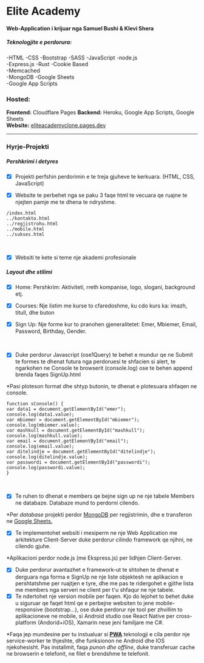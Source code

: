 # Elite Academy
#### Web-Application i krijuar nga Samuel Bushi & Klevi Shera  

##### Teknologjite e perdorura:  
-HTML
-CSS
-Bootstrap
-SASS
-JavaScript
-node.js  
-Express.js
-Rust
-Cookie Based  
-Memcached  
-MongoDB
-Google Sheets  
-Google App Scripts  
  
  
### Hosted:
**Frontend:** Cloudflare Pages
**Backend:** Heroku, Google App Scripts, Google Sheets  
**Website:** [eliteacademyclone.pages.dev](https://eliteacademyclone.pages.dev/)
___

### Hyrje-Projekti  
##### Pershkrimi i detyres

  


   - [x]  Projekti perfshin perdorimin e te treja gjuheve te kerkuara. (HTML, CSS, JavaScript)

 - [x]  Website te perbehet nga se paku 3 faqe html te vecuara qe ruajne te njejten pamje me te dhena te ndryshme. 
  ```    
/index.html  
../kontakto.html
../regjistrohu.html
../mobile.html  
../sukses.html 
```
  &nbsp;
 - [x]  Websiti te kete si teme nje akademi profesionale
   &nbsp;
 ##### Layout dhe stilimi
  
- [x] Home: Pershkrim: Aktiviteti, rreth kompanise, logo, slogani, background etj.
- [x] Courses: Nje listim me kurse to cfaredoshme, ku cdo kurs ka: imazh, titull, dhe buton
- [x] Sign Up: Nje forme kur to pranohen gjeneralitetet: Emer, Mbiemer, Email, Password, Birthday, Gender.  


  &nbsp;
   
  
- [x] Duke perdorur Javascript (ose1Query) te behet e mundur qe ne Submit te formes te dhenat futura nga perdoruesi te shfacien si alert, te ngarkohen ne Console te browserit (console.log) ose te behen append brenda faqes SignUp.html

*Pasi ploteson format dhe shtyp butonin, te dhenat e plotesuara shfaqen ne console.
```  
function sConsole() {
var data1 = document.getElementById("emer");
console.log(data1.value);
var mbiemer = document.getElementById("mbiemer");
console.log(mbiemer.value);
var mashkull = document.getElementById("mashkull");
console.log(mashkull.value);
var email = document.getElementById("email");
console.log(email.value);
var ditelindje = document.getElementById("ditelindje");
console.log(ditelindje.value);
var passwordi = document.getElementById("passwordi");
console.log(passwordi.value);
}
```

  &nbsp;
  
- [x] Te ruhen to dhenat e members qe bejne sign up ne nje tabele Members ne databaze. Databaze mund to perdorni cilendo.

*Per *database* projekti perdor [MongoDB](https://www.mongodb.com/) per regjistrimin, dhe e transferon ne [Google Sheets.](https://www.mongodb.com/)
  &nbsp;
    &nbsp;
- [x] Te implementohet websiti i mesiperm ne nje Web Application me arkitekture Client-Server duke perdorur cilindo framework qe njihni, ne cilendo gjuhe.

*Aplikacioni perdor node.js (me Ekspress.js) per lidhjen Client-Server. 
  &nbsp;
- [x] Duke perdorur avantazhet e framework-ut te shtohen te dhenat e derguara nga forma e SignUp ne nje liste objektesh ne aplikacion e pershtatshme per ruajtjen e tyre, dhe me pas te ridergohet e gjithe lista me members nga serveri ne client per t'u shfaqur ne nje tabele.
  &nbsp;
- [x] Te ndertohet nje version mobile per faqen. Kjo do lejohet to behet duke u siguruar qe faqet html qe e perbejne websiten to jene mobile-responsive (bootstrap...), ose duke perdorur nje tool per zhvillim to aplikacioneve ne mobile, si Android studio ose React Native per cross-platform (Andorid+iOS), Xamarin nese jeni familjare me C#.

*Faqa jep mundesine per tu instualuar si **[PWA](https://developer.mozilla.org/en-US/docs/Web/Progressive_web_apps)**  teknologji e cila perdor nje service-worker te thjeshte, dhe funksionon ne Android dhe IOS njekohesisht. Pas instalimit, faqa *punon dhe offline*, duke transferuar cache ne browserin e telefonit, ne filet e brendshme te telefonit.

